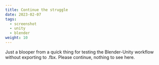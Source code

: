 ```yaml
---
title: Continue the struggle
date: 2023-02-07
tags:
  - screenshot
  - unity
  - blender
weight: 10
---
```


Just a blooper from a quick thing for testing the Blender-Unity workflow without exporting to .fbx. Please continue, nothing to see here.


<!--
<div style="display: flex; justify-content: center;">
<video controls src="</videos/VID20230208001924.mp4>" title="Title"></video>
</div>
-->

<!--
<div style="display: flex; justify-content: center;">
<video controls width="800px" src="../videos/VID20230208001924.mp4" title="Title"></video>
</div>
-->


<!-- 
<div style="display: flex; justify-content: center;">
{{< video autoplay="true" loop="true" src="</videos/VID20230208001924.mp4>" >}}
</div>
-->